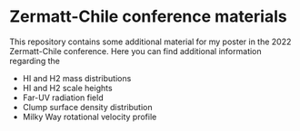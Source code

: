 # Zermatt-Chile conference materials

This repository contains some additional material for my poster in the 2022 Zermatt-Chile conference.
Here you can find additional information regarding the

 - HI and H2 mass distributions
 - HI and H2 scale heights
 - Far-UV radiation field
 - Clump surface density distribution
 - Milky Way rotational velocity profile


